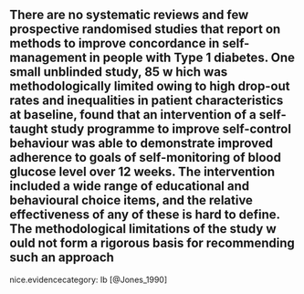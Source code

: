 There are no systematic reviews and few prospective randomised studies that report on methods to improve concordance in self-management in people with Type 1 diabetes. One small unblinded study, 85 w hich was methodologically limited owing to high drop-out rates and inequalities in patient characteristics at baseline, found that an intervention of a self-taught study programme to improve self-control behaviour was able to demonstrate improved adherence to goals of self-monitoring of blood glucose level over 12 weeks. The intervention included a wide range of educational and behavioural choice items, and the relative effectiveness of any of these is hard to define. The methodological limitations of the study w ould not form a rigorous basis for recommending such an approach
---
 nice.evidencecategory: Ib
[@Jones_1990]
